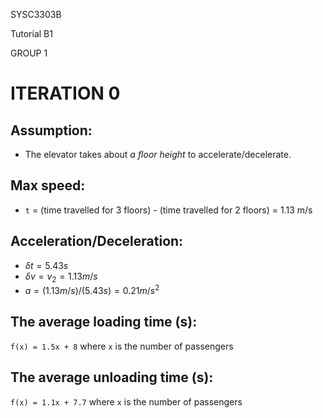 SYSC3303B

Tutorial B1

GROUP 1


# ITERATION 0

## Assumption: 
  - The elevator takes about _a floor height_ to accelerate/decelerate.

## Max speed: 
  - `t` = (time travelled for 3 floors) - (time travelled for 2 floors)
        = 1.13 m/s

## Acceleration/Deceleration:
  - $\delta t = 5.43s$ 
  - $\delta v = v_2 = 1.13m/s$
  - $a = (1.13 m/s)/(5.43 s) = 0.21 m/s^2$

## The average loading time (s): 
  `f(x) = 1.5x + 8` where `x` is the number of passengers

## The average unloading time (s): 
  `f(x) = 1.1x + 7.7` where `x` is the number of passengers





